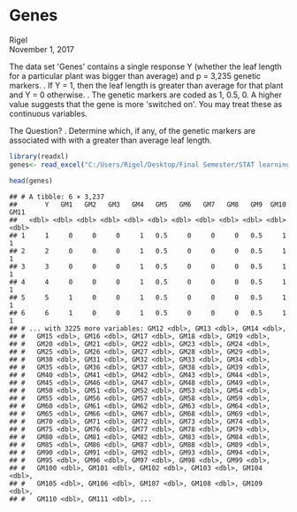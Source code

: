 # Genes
Rigel  
November 1, 2017  





 The data set 'Genes' contains a single response Y (whether the leaf length for a particular plant was bigger than average) and p = 3,235 genetic markers. 
 . If Y = 1, then the leaf length is greater than average for that plant and Y = 0 otherwise. 
 . The genetic markers are coded as 1, 0.5, 0. A higher value suggests that the gene is more 'switched on'. You may treat these as continuous variables. 
 
 The Question?
 . Determine which, if any, of the genetic markers are associated with with a greater than average leaf length.


```r
library(readxl)
genes<- read_excel("C:/Users/Rigel/Desktop/Final Semester/STAT learning individual Assignment/Genes_Data_converted.xlsx")

head(genes)
```

```
## # A tibble: 6 × 3,237
##       Y   GM1   GM2   GM3   GM4   GM5   GM6   GM7   GM8   GM9  GM10  GM11
##   <dbl> <dbl> <dbl> <dbl> <dbl> <dbl> <dbl> <dbl> <dbl> <dbl> <dbl> <dbl>
## 1     1     0     0     0     1   0.5     0     0     0   0.5     1     1
## 2     2     0     0     0     1   0.5     0     0     0   0.5     1     1
## 3     3     0     0     0     1   0.5     0     0     0   0.5     1     1
## 4     4     0     0     0     1   0.5     0     0     0   0.5     1     1
## 5     5     1     0     0     1   0.5     0     0     0   0.5     1     1
## 6     6     1     0     0     1   0.5     0     0     0   0.5     1     1
## # ... with 3225 more variables: GM12 <dbl>, GM13 <dbl>, GM14 <dbl>,
## #   GM15 <dbl>, GM16 <dbl>, GM17 <dbl>, GM18 <dbl>, GM19 <dbl>,
## #   GM20 <dbl>, GM21 <dbl>, GM22 <dbl>, GM23 <dbl>, GM24 <dbl>,
## #   GM25 <dbl>, GM26 <dbl>, GM27 <dbl>, GM28 <dbl>, GM29 <dbl>,
## #   GM30 <dbl>, GM31 <dbl>, GM32 <dbl>, GM33 <dbl>, GM34 <dbl>,
## #   GM35 <dbl>, GM36 <dbl>, GM37 <dbl>, GM38 <dbl>, GM39 <dbl>,
## #   GM40 <dbl>, GM41 <dbl>, GM42 <dbl>, GM43 <dbl>, GM44 <dbl>,
## #   GM45 <dbl>, GM46 <dbl>, GM47 <dbl>, GM48 <dbl>, GM49 <dbl>,
## #   GM50 <dbl>, GM51 <dbl>, GM52 <dbl>, GM53 <dbl>, GM54 <dbl>,
## #   GM55 <dbl>, GM56 <dbl>, GM57 <dbl>, GM58 <dbl>, GM59 <dbl>,
## #   GM60 <dbl>, GM61 <dbl>, GM62 <dbl>, GM63 <dbl>, GM64 <dbl>,
## #   GM65 <dbl>, GM66 <dbl>, GM67 <dbl>, GM68 <dbl>, GM69 <dbl>,
## #   GM70 <dbl>, GM71 <dbl>, GM72 <dbl>, GM73 <dbl>, GM74 <dbl>,
## #   GM75 <dbl>, GM76 <dbl>, GM77 <dbl>, GM78 <dbl>, GM79 <dbl>,
## #   GM80 <dbl>, GM81 <dbl>, GM82 <dbl>, GM83 <dbl>, GM84 <dbl>,
## #   GM85 <dbl>, GM86 <dbl>, GM87 <dbl>, GM88 <dbl>, GM89 <dbl>,
## #   GM90 <dbl>, GM91 <dbl>, GM92 <dbl>, GM93 <dbl>, GM94 <dbl>,
## #   GM95 <dbl>, GM96 <dbl>, GM97 <dbl>, GM98 <dbl>, GM99 <dbl>,
## #   GM100 <dbl>, GM101 <dbl>, GM102 <dbl>, GM103 <dbl>, GM104 <dbl>,
## #   GM105 <dbl>, GM106 <dbl>, GM107 <dbl>, GM108 <dbl>, GM109 <dbl>,
## #   GM110 <dbl>, GM111 <dbl>, ...
```

